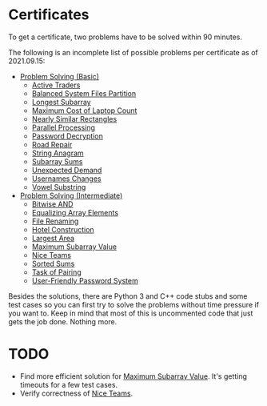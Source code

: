 # Certificates

To get a certificate, two problems have to be solved within 90 minutes.

The following is an incomplete list of possible problems per certificate as of 2021.09.15:

- [Problem Solving (Basic)](problem-solving-basic)
    - [Active Traders](problem-solving-basic/active-traders)
    - [Balanced System Files Partition](problem-solving-basic/balanced-system-files-partition)
    - [Longest Subarray](problem-solving-basic/longest-subarray)
    - [Maximum Cost of Laptop Count](problem-solving-basic/maximum-cost-of-laptop-count)
    - [Nearly Similar Rectangles](problem-solving-basic/nearly-similar-rectangles)
    - [Parallel Processing](problem-solving-basic/parallel-processing)
    - [Password Decryption](problem-solving-basic/password-decryption)
    - [Road Repair](problem-solving-basic/road-repair)
    - [String Anagram](problem-solving-basic/string-anagram)
    - [Subarray Sums](problem-solving-basic/subarray-sums)
    - [Unexpected Demand](problem-solving-basic/unexpected-demand)
    - [Usernames Changes](problem-solving-basic/usernames-changes)
    - [Vowel Substring](problem-solving-basic/vowel-substring)
- [Problem Solving (Intermediate)](problem-solving-intermediate)
    - [Bitwise AND](problem-solving-intermediate/bitwise-and)
    - [Equalizing Array Elements](problem-solving-intermediate/equalizing-array-elements)
    - [File Renaming](problem-solving-intermediate/file-renaming)
    - [Hotel Construction](problem-solving-intermediate/hotel-construction)
    - [Largest Area](problem-solving-intermediate/largest-area)
    - [Maximum Subarray Value](problem-solving-intermediate/maximum-subarray-value)
    - [Nice Teams](problem-solving-intermediate/nice-teams)
    - [Sorted Sums](problem-solving-intermediate/sorted-sums)
    - [Task of Pairing](problem-solving-intermediate/task-of-pairing)
    - [User-Friendly Password System](problem-solving-intermediate/user-friendly-password-system)

Besides the solutions, there are Python 3 and C++ code stubs and some test cases so you can first try to solve the problems without time pressure if you want to. Keep in mind that most of this is uncommented code that just gets the job done. Nothing more.

# TODO
- Find more efficient solution for [Maximum Subarray Value](problem-solving-intermediate/maximum-subarray-value). It's getting timeouts for a few test cases.
- Verify correctness of [Nice Teams](problem-solving-intermediate/nice-teams).